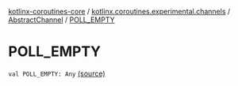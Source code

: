 [kotlinx-coroutines-core](../../index.md) / [kotlinx.coroutines.experimental.channels](../index.md) / [AbstractChannel](index.md) / [POLL_EMPTY](.)

# POLL_EMPTY

`val POLL_EMPTY: Any` [(source)](http://github.com/kotlin/kotlinx.coroutines/tree/master/kotlinx-coroutines-core/src/main/kotlin/kotlinx/coroutines/experimental/channels/AbstractChannel.kt#L231)
